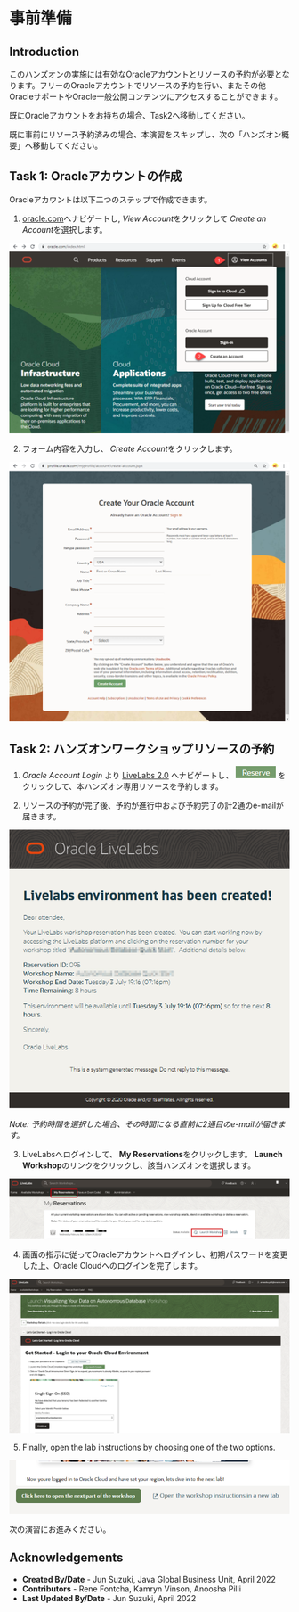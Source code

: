 # 事前準備

## Introduction

このハンズオンの実施には有効なOracleアカウントとリソースの予約が必要となります。フリーのOracleアカウントでリソースの予約を行い、またその他OracleサポートやOracle一般公開コンテンツにアクセスすることができます。

既にOracleアカウントをお持ちの場合、Task2へ移動してください。

既に事前にリソース予約済みの場合、本演習をスキップし、次の「ハンズオン概要」へ移動してください。

## Task 1: Oracleアカウントの作成

Oracleアカウントは以下二つのステップで作成できます。

1. [oracle.com](http://www.oracle.com)へナビゲートし,  *View Account*をクリックして *Create an Account*を選択します。

  ![](images/create-account-oracle-1.png " ")

2. フォーム内容を入力し、 *Create Account*をクリックします。

  ![](images/create-account-oracle-2.png " ")

## Task 2: ハンズオンワークショップリソースの予約

1. *Oracle Account Login* より [LiveLabs 2.0](http://bit.ly/golivelabs) へナビゲートし、 ![](images/reserve.png) をクリックして、本ハンズオン専用リソースを予約します。

2. リソースの予約が完了後、予約が進行中および予約完了の計2通のe-mailが届きます。

  ![](images/livelab-env-created-email.png " ")

  *Note: 予約時間を選択した場合、その時間になる直前に2通目のe-mailが届きます。*

3. LiveLabsへログインして、 **My Reservations**をクリックします。 **Launch Workshop**のリンクをクリックし、該当ハンズオンを選択します。

  ![](images/ll-reservations.png " ")

4. 画面の指示に従ってOracleアカウントへログインし、初期パスワードを変更した上、Oracle Cloudへのログインを完了します。

  ![](images/launch-ll-workshop.png " ")

5. Finally, open the lab instructions by choosing one of the two options.

  ![](images/open-workshop.png " ")

次の演習にお進みください。


## Acknowledgements

- **Created By/Date** - Jun Suzuki, Java Global Business Unit, April 2022
- **Contributors** - Rene Fontcha, Kamryn Vinson, Anoosha Pilli
- **Last Updated By/Date** - Jun Suzuki, April 2022
